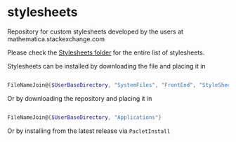 stylesheets
===========

Repository for custom stylesheets developed by the users at mathematica.stackexchange.com

Please check the [Stylesheets folder](Stylesheets/MSE) for the entire list of stylesheets.

Stylesheets can be installed by downloading the file and placing it in

```mathematica

FileNameJoin@{$UserBaseDirectory, "SystemFiles", "FrontEnd", "StyleSheets"}
```

Or by downloading the repository and placing it in

```mathematica

FileNameJoin@{$UserBaseDirectory, "Applications"}
```

Or by installing from the latest release via `PacletInstall`
